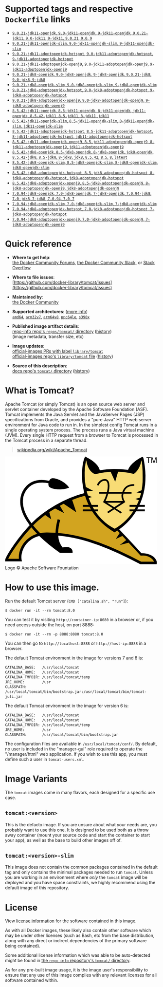 <!--

********************************************************************************

WARNING:

    DO NOT EDIT "tomcat/README.md"

    IT IS AUTO-GENERATED

    (from the other files in "tomcat/" combined with a set of templates)

********************************************************************************

-->

# Supported tags and respective `Dockerfile` links

-	[`9.0.21-jdk11-openjdk`, `9.0-jdk11-openjdk`, `9-jdk11-openjdk`, `9.0.21-jdk11`, `9.0-jdk11`, `9-jdk11`, `9.0.21`, `9.0`, `9`](https://github.com/docker-library/tomcat/blob/1c1e57eac69764f7c46309d7321f381209067d9c/9.0/jdk11/openjdk/Dockerfile)
-	[`9.0.21-jdk11-openjdk-slim`, `9.0-jdk11-openjdk-slim`, `9-jdk11-openjdk-slim`](https://github.com/docker-library/tomcat/blob/1c1e57eac69764f7c46309d7321f381209067d9c/9.0/jdk11/openjdk-slim/Dockerfile)
-	[`9.0.21-jdk11-adoptopenjdk-hotspot`, `9.0-jdk11-adoptopenjdk-hotspot`, `9-jdk11-adoptopenjdk-hotspot`](https://github.com/docker-library/tomcat/blob/1c1e57eac69764f7c46309d7321f381209067d9c/9.0/jdk11/adoptopenjdk-hotspot/Dockerfile)
-	[`9.0.21-jdk11-adoptopenjdk-openj9`, `9.0-jdk11-adoptopenjdk-openj9`, `9-jdk11-adoptopenjdk-openj9`](https://github.com/docker-library/tomcat/blob/1c1e57eac69764f7c46309d7321f381209067d9c/9.0/jdk11/adoptopenjdk-openj9/Dockerfile)
-	[`9.0.21-jdk8-openjdk`, `9.0-jdk8-openjdk`, `9-jdk8-openjdk`, `9.0.21-jdk8`, `9.0-jdk8`, `9-jdk8`](https://github.com/docker-library/tomcat/blob/1c1e57eac69764f7c46309d7321f381209067d9c/9.0/jdk8/openjdk/Dockerfile)
-	[`9.0.21-jdk8-openjdk-slim`, `9.0-jdk8-openjdk-slim`, `9-jdk8-openjdk-slim`](https://github.com/docker-library/tomcat/blob/1c1e57eac69764f7c46309d7321f381209067d9c/9.0/jdk8/openjdk-slim/Dockerfile)
-	[`9.0.21-jdk8-adoptopenjdk-hotspot`, `9.0-jdk8-adoptopenjdk-hotspot`, `9-jdk8-adoptopenjdk-hotspot`](https://github.com/docker-library/tomcat/blob/1c1e57eac69764f7c46309d7321f381209067d9c/9.0/jdk8/adoptopenjdk-hotspot/Dockerfile)
-	[`9.0.21-jdk8-adoptopenjdk-openj9`, `9.0-jdk8-adoptopenjdk-openj9`, `9-jdk8-adoptopenjdk-openj9`](https://github.com/docker-library/tomcat/blob/1c1e57eac69764f7c46309d7321f381209067d9c/9.0/jdk8/adoptopenjdk-openj9/Dockerfile)
-	[`8.5.42-jdk11-openjdk`, `8.5-jdk11-openjdk`, `8-jdk11-openjdk`, `jdk11-openjdk`, `8.5.42-jdk11`, `8.5-jdk11`, `8-jdk11`, `jdk11`](https://github.com/docker-library/tomcat/blob/1c1e57eac69764f7c46309d7321f381209067d9c/8.5/jdk11/openjdk/Dockerfile)
-	[`8.5.42-jdk11-openjdk-slim`, `8.5-jdk11-openjdk-slim`, `8-jdk11-openjdk-slim`, `jdk11-openjdk-slim`](https://github.com/docker-library/tomcat/blob/1c1e57eac69764f7c46309d7321f381209067d9c/8.5/jdk11/openjdk-slim/Dockerfile)
-	[`8.5.42-jdk11-adoptopenjdk-hotspot`, `8.5-jdk11-adoptopenjdk-hotspot`, `8-jdk11-adoptopenjdk-hotspot`, `jdk11-adoptopenjdk-hotspot`](https://github.com/docker-library/tomcat/blob/1c1e57eac69764f7c46309d7321f381209067d9c/8.5/jdk11/adoptopenjdk-hotspot/Dockerfile)
-	[`8.5.42-jdk11-adoptopenjdk-openj9`, `8.5-jdk11-adoptopenjdk-openj9`, `8-jdk11-adoptopenjdk-openj9`, `jdk11-adoptopenjdk-openj9`](https://github.com/docker-library/tomcat/blob/1c1e57eac69764f7c46309d7321f381209067d9c/8.5/jdk11/adoptopenjdk-openj9/Dockerfile)
-	[`8.5.42-jdk8-openjdk`, `8.5-jdk8-openjdk`, `8-jdk8-openjdk`, `jdk8-openjdk`, `8.5.42-jdk8`, `8.5-jdk8`, `8-jdk8`, `jdk8`, `8.5.42`, `8.5`, `8`, `latest`](https://github.com/docker-library/tomcat/blob/1c1e57eac69764f7c46309d7321f381209067d9c/8.5/jdk8/openjdk/Dockerfile)
-	[`8.5.42-jdk8-openjdk-slim`, `8.5-jdk8-openjdk-slim`, `8-jdk8-openjdk-slim`, `jdk8-openjdk-slim`](https://github.com/docker-library/tomcat/blob/1c1e57eac69764f7c46309d7321f381209067d9c/8.5/jdk8/openjdk-slim/Dockerfile)
-	[`8.5.42-jdk8-adoptopenjdk-hotspot`, `8.5-jdk8-adoptopenjdk-hotspot`, `8-jdk8-adoptopenjdk-hotspot`, `jdk8-adoptopenjdk-hotspot`](https://github.com/docker-library/tomcat/blob/1c1e57eac69764f7c46309d7321f381209067d9c/8.5/jdk8/adoptopenjdk-hotspot/Dockerfile)
-	[`8.5.42-jdk8-adoptopenjdk-openj9`, `8.5-jdk8-adoptopenjdk-openj9`, `8-jdk8-adoptopenjdk-openj9`, `jdk8-adoptopenjdk-openj9`](https://github.com/docker-library/tomcat/blob/1c1e57eac69764f7c46309d7321f381209067d9c/8.5/jdk8/adoptopenjdk-openj9/Dockerfile)
-	[`7.0.94-jdk8-openjdk`, `7.0-jdk8-openjdk`, `7-jdk8-openjdk`, `7.0.94-jdk8`, `7.0-jdk8`, `7-jdk8`, `7.0.94`, `7.0`, `7`](https://github.com/docker-library/tomcat/blob/1c1e57eac69764f7c46309d7321f381209067d9c/7/jdk8/openjdk/Dockerfile)
-	[`7.0.94-jdk8-openjdk-slim`, `7.0-jdk8-openjdk-slim`, `7-jdk8-openjdk-slim`](https://github.com/docker-library/tomcat/blob/1c1e57eac69764f7c46309d7321f381209067d9c/7/jdk8/openjdk-slim/Dockerfile)
-	[`7.0.94-jdk8-adoptopenjdk-hotspot`, `7.0-jdk8-adoptopenjdk-hotspot`, `7-jdk8-adoptopenjdk-hotspot`](https://github.com/docker-library/tomcat/blob/1c1e57eac69764f7c46309d7321f381209067d9c/7/jdk8/adoptopenjdk-hotspot/Dockerfile)
-	[`7.0.94-jdk8-adoptopenjdk-openj9`, `7.0-jdk8-adoptopenjdk-openj9`, `7-jdk8-adoptopenjdk-openj9`](https://github.com/docker-library/tomcat/blob/1c1e57eac69764f7c46309d7321f381209067d9c/7/jdk8/adoptopenjdk-openj9/Dockerfile)

# Quick reference

-	**Where to get help**:  
	[the Docker Community Forums](https://forums.docker.com/), [the Docker Community Slack](https://blog.docker.com/2016/11/introducing-docker-community-directory-docker-community-slack/), or [Stack Overflow](https://stackoverflow.com/search?tab=newest&q=docker)

-	**Where to file issues**:  
	[https://github.com/docker-library/tomcat/issues](https://github.com/docker-library/tomcat/issues)

-	**Maintained by**:  
	[the Docker Community](https://github.com/docker-library/tomcat)

-	**Supported architectures**: ([more info](https://github.com/docker-library/official-images#architectures-other-than-amd64))  
	[`amd64`](https://hub.docker.com/r/amd64/tomcat/), [`arm32v7`](https://hub.docker.com/r/arm32v7/tomcat/), [`arm64v8`](https://hub.docker.com/r/arm64v8/tomcat/), [`ppc64le`](https://hub.docker.com/r/ppc64le/tomcat/), [`s390x`](https://hub.docker.com/r/s390x/tomcat/)

-	**Published image artifact details**:  
	[repo-info repo's `repos/tomcat/` directory](https://github.com/docker-library/repo-info/blob/master/repos/tomcat) ([history](https://github.com/docker-library/repo-info/commits/master/repos/tomcat))  
	(image metadata, transfer size, etc)

-	**Image updates**:  
	[official-images PRs with label `library/tomcat`](https://github.com/docker-library/official-images/pulls?q=label%3Alibrary%2Ftomcat)  
	[official-images repo's `library/tomcat` file](https://github.com/docker-library/official-images/blob/master/library/tomcat) ([history](https://github.com/docker-library/official-images/commits/master/library/tomcat))

-	**Source of this description**:  
	[docs repo's `tomcat/` directory](https://github.com/docker-library/docs/tree/master/tomcat) ([history](https://github.com/docker-library/docs/commits/master/tomcat))

# What is Tomcat?

Apache Tomcat (or simply Tomcat) is an open source web server and servlet container developed by the Apache Software Foundation (ASF). Tomcat implements the Java Servlet and the JavaServer Pages (JSP) specifications from Oracle, and provides a "pure Java" HTTP web server environment for Java code to run in. In the simplest config Tomcat runs in a single operating system process. The process runs a Java virtual machine (JVM). Every single HTTP request from a browser to Tomcat is processed in the Tomcat process in a separate thread.

> [wikipedia.org/wiki/Apache_Tomcat](https://en.wikipedia.org/wiki/Apache_Tomcat)

![logo](https://raw.githubusercontent.com/docker-library/docs/8e31eb93a02d504d0cfe1da435aa31b377fc627d/tomcat/logo.png)Logo &copy; Apache Software Fountation

# How to use this image.

Run the default Tomcat server (`CMD ["catalina.sh", "run"]`):

```console
$ docker run -it --rm tomcat:8.0
```

You can test it by visiting `http://container-ip:8080` in a browser or, if you need access outside the host, on port 8888:

```console
$ docker run -it --rm -p 8888:8080 tomcat:8.0
```

You can then go to `http://localhost:8888` or `http://host-ip:8888` in a browser.

The default Tomcat environment in the image for versions 7 and 8 is:

	CATALINA_BASE:   /usr/local/tomcat
	CATALINA_HOME:   /usr/local/tomcat
	CATALINA_TMPDIR: /usr/local/tomcat/temp
	JRE_HOME:        /usr
	CLASSPATH:       /usr/local/tomcat/bin/bootstrap.jar:/usr/local/tomcat/bin/tomcat-juli.jar

The default Tomcat environment in the image for version 6 is:

	CATALINA_BASE:   /usr/local/tomcat
	CATALINA_HOME:   /usr/local/tomcat
	CATALINA_TMPDIR: /usr/local/tomcat/temp
	JRE_HOME:        /usr
	CLASSPATH:       /usr/local/tomcat/bin/bootstrap.jar

The configuration files are available in `/usr/local/tomcat/conf/`. By default, no user is included in the "manager-gui" role required to operate the "/manager/html" web application. If you wish to use this app, you must define such a user in `tomcat-users.xml`.

# Image Variants

The `tomcat` images come in many flavors, each designed for a specific use case.

## `tomcat:<version>`

This is the defacto image. If you are unsure about what your needs are, you probably want to use this one. It is designed to be used both as a throw away container (mount your source code and start the container to start your app), as well as the base to build other images off of.

## `tomcat:<version>-slim`

This image does not contain the common packages contained in the default tag and only contains the minimal packages needed to run `tomcat`. Unless you are working in an environment where *only* the `tomcat` image will be deployed and you have space constraints, we highly recommend using the default image of this repository.

# License

View [license information](https://www.apache.org/licenses/LICENSE-2.0) for the software contained in this image.

As with all Docker images, these likely also contain other software which may be under other licenses (such as Bash, etc from the base distribution, along with any direct or indirect dependencies of the primary software being contained).

Some additional license information which was able to be auto-detected might be found in [the `repo-info` repository's `tomcat/` directory](https://github.com/docker-library/repo-info/tree/master/repos/tomcat).

As for any pre-built image usage, it is the image user's responsibility to ensure that any use of this image complies with any relevant licenses for all software contained within.
